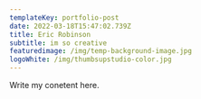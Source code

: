 ```yaml
---
templateKey: portfolio-post
date: 2022-03-18T15:47:02.739Z
title: Eric Robinson
subtitle: im so creative
featuredimage: /img/temp-background-image.jpg
logoWhite: /img/thumbsupstudio-color.jpg
---
```

Write my conetent here.
